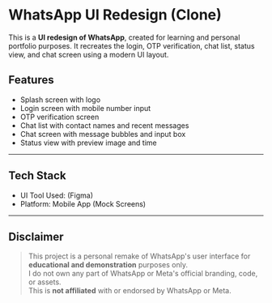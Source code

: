 # WhatsApp UI Redesign (Clone)

This is a **UI redesign of WhatsApp**, created for learning and personal portfolio purposes. It recreates the login, OTP verification, chat list, status view, and chat screen using a modern UI layout.


## Features

- Splash screen with logo
- Login screen with mobile number input
- OTP verification screen
- Chat list with contact names and recent messages
- Chat screen with message bubbles and input box
- Status view with preview image and time

---

##  Tech Stack

- UI Tool Used: (Figma)
- Platform: Mobile App (Mock Screens)



---

## Disclaimer

> This project is a personal remake of WhatsApp's user interface for **educational and demonstration** purposes only.  
> I do not own any part of WhatsApp or Meta's official branding, code, or assets.  
> This is **not affiliated** with or endorsed by WhatsApp or Meta.




